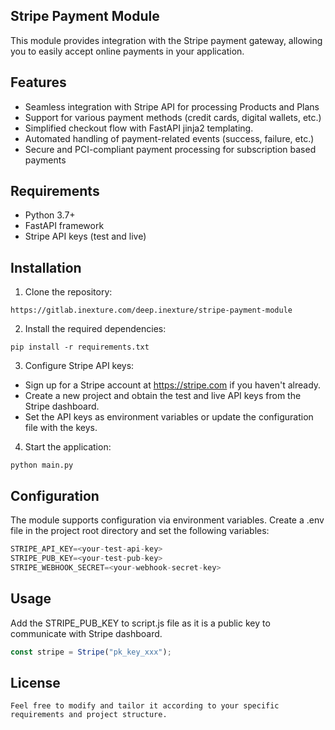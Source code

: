 ## Stripe Payment Module
This module provides integration with the Stripe payment gateway, allowing you to easily accept online payments in your application.

## Features
- Seamless integration with Stripe API for processing Products and Plans
- Support for various payment methods (credit cards, digital wallets, etc.)
- Simplified checkout flow with FastAPI jinja2 templating.
- Automated handling of payment-related events (success, failure, etc.)
- Secure and PCI-compliant payment processing for subscription based payments

## Requirements
- Python 3.7+
- FastAPI framework
- Stripe API keys (test and live)

## Installation
1. Clone the repository:
```shell
https://gitlab.inexture.com/deep.inexture/stripe-payment-module
```
2. Install the required dependencies:
```shell
pip install -r requirements.txt
```
3. Configure Stripe API keys:
- Sign up for a Stripe account at https://stripe.com if you haven't already.
- Create a new project and obtain the test and live API keys from the Stripe dashboard.
- Set the API keys as environment variables or update the configuration file with the keys.

4. Start the application:
```commandline
python main.py
```

## Configuration
The module supports configuration via environment variables. Create a .env file in the project root directory and set the following variables:
```python
STRIPE_API_KEY=<your-test-api-key>
STRIPE_PUB_KEY=<your-test-pub-key>
STRIPE_WEBHOOK_SECRET=<your-webhook-secret-key>
```

## Usage
Add the STRIPE_PUB_KEY to script.js file as it is a public key to communicate with Stripe dashboard.
```javascript
const stripe = Stripe("pk_key_xxx");
```

## License
```text
Feel free to modify and tailor it according to your specific requirements and project structure.
```